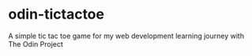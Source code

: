 # odin-tictactoe

A simple tic tac toe game for my web development learning journey with The Odin Project
